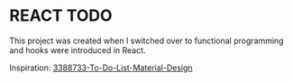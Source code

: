 # REACT TODO

This project was created when I switched over to functional programming and hooks were introduced in React.

Inspiration: [3388733-To-Do-List-Material-Design](https://dribbble.com/shots/3388733-To-Do-List-Material-Design/attachments/9799299?mode=media)